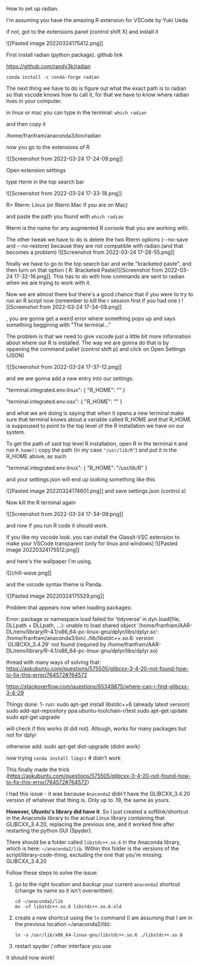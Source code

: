 How to set up radian. 

I'm assuming you have the amazing R extension for VSCode by Yuki Ueda 

if not, got to the extensions panel (control shift X) and install it


![[Pasted image 20220324175412.png]]

First install radian (python package). 
github link

https://github.com/randy3k/radian


`conda install -c conda-forge radian`




The next thing we have to do is figure out what the exact path is to radian so that vscode knows how to call it, for that we have to know where radian lives in your computer. 

in linux or mac you can type in the terminal:
`which radian `

and then copy it

/home/franfram/anaconda3/bin/radian

now you go to the extensions of R

![[Screenshot from 2022-03-24 17-24-09.png]]


Open extension settings 

type rterm in the top search bar

![[Screenshot from 2022-03-24 17-33-18.png]]

R> Rterm: Linux (or Rterm Mac if you are on Mac)

and paste the path you found with `which radian`

Rterm is the name for any augmented R console that you are working with. 

The other tweak we have to do is delete the two Rterm options (--no-save and --no-restore) because they are not compatible with radian.(and that becomes a problem)
![[Screenshot from 2022-03-24 17-28-55.png]]


finally we have to go to the top search bar and write "bracketed paste", and then turn on that option ( R: Bracketed Paste)![[Screenshot from 2022-03-24 17-32-16.png]]. This has to do with how commands are sent to radian when we are trying to work with it. 




Now we are almost there but there's a good chance that if you were to try to run an R script now (remember to kill the r session first if you had one )
![[Screenshot from 2022-03-24 17-34-09.png]]

, you are gonna get a weird error where something pops up and says something beggining with "The terminal..."

The problem is that we need to give vscode just a little bit more information about where our R is installed. The way we are gonna do that is by oppening the command pallet (control shift p) and click on Open Settings (JSON) 

![[Screenshot from 2022-03-24 17-37-12.png]]

and we are gonna add a new entry into our settings. 

"terminal.integrated.env.linux": {
	"R_HOME": ""
}


"terminal.integrated.env.osx": {
	"R_HOME": ""
}


and what we are doing is saying that when it opens a new terminal make sure that terminal knows about a variable called R_HOME and that R_HOME is suppoused to point to the top level of the R installation we have on our system. 

To get the path of said top level R installation, open R in the terminal
`R`
and run 
`R.home()`
copy the path (in my case `"/usr/lib/R"`)
and put it in the R_HOME above, as such 

"terminal.integrated.env.linux": {
	"R_HOME": "/usr/lib/R"
}

and your settings.json will end up looking something like this

![[Pasted image 20220324174601.png]]
and save settings.json (control s)

Now kill the R terminal again 


![[Screenshot from 2022-03-24 17-34-09.png]]


and now if you run R code it should work. 



If you like my vscode look. you can install the Glasslt-VSC extension to make your VSCode transparent (only for linux and windows) 
![[Pasted image 20220324175512.png]]




and here's the wallpaper I'm using. 

![[chill-wave.png]]


and the vscode syntax theme is Panda.

![[Pasted image 20220324175529.png]]



Problem that appears now when loading packages: 

Error: package or namespace load failed for ‘tidyverse’ in dyn.load(file, DLLpath = DLLpath, ...):
 unable to load shared object '/home/franfram/AAR-DL/renv/library/R-4.1/x86_64-pc-linux-gnu/dplyr/libs/dplyr.so':
  /home/franfram/anaconda3/bin/../lib/libstdc++.so.6: version `GLIBCXX_3.4.29' not found (required by /home/franfram/AAR-DL/renv/library/R-4.1/x86_64-pc-linux-gnu/dplyr/libs/dplyr.so)


thread with many ways of solving that:
https://askubuntu.com/questions/575505/glibcxx-3-4-20-not-found-how-to-fix-this-error/764572#764572

https://stackoverflow.com/questions/65349875/where-can-i-find-glibcxx-3-4-29


Things done: 
1- 
run: 
sudo apt-get install libstdc++6 (already latest version)
sudo add-apt-repository ppa:ubuntu-toolchain-r/test
sudo apt-get update
sudo apt-get upgrade

will check if this works (it did not). Altough, works for many packages but not for dplyr

otherwise add:
sudo apt-get dist-upgrade (didnt work)



now trying
`conda install libgcc`  # didn't work 


This finally made the trick (https://askubuntu.com/questions/575505/glibcxx-3-4-20-not-found-how-to-fix-this-error/764572#764572)

I had this issue - it was because `Anaconda2` didn't have the GLIBCXX_3.4.20 version of whatever that thing is. Only up to .19, the same as yours.

**However, Ubuntu's library did have it**. So I just created a softlink/shortcut in the Anaconda library to the actual Linux library containing that GLIBCXX_3.4.20, replacing the previous one, and it worked fine after restarting the python GUI (Spyder).

There should be a folder called `libstdc++.so.6` in the Anaconda library, which is here: `~/anaconda2/lib`. Within this folder is the versions of the script/library-code-thing, excluding the one that you're missing: GLIBCXX_3.4.20

Follow these steps to solve the issue:

1.  go to the right location and _backup_ your current `anaconda2` shortcut (change its name so it isn't overwritten):
    
    ```
    cd ~/anaconda2/lib
    mv -vf libstdc++.so.6 libstdc++.so.6.old
    ```
    
2.  create a new shortcut using the `ln` command (I am assuming that I am in the previous location ~/anaconda2/lib):
    
    ```
    ln -s /usr/lib/x86_64-linux-gnu/libstdc++.so.6 ./libstdc++.so.6
    ```
    
3.  restart spyder / other interface you use
    

It should now work!

